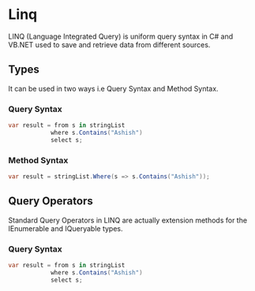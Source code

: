 # Linq

LINQ (Language Integrated Query) is uniform query syntax in C# and VB.NET used to save and retrieve data from different sources.

## Types

It can be used in two ways i.e Query Syntax and Method Syntax.

### Query Syntax

```c#
var result = from s in stringList
            where s.Contains("Ashish") 
            select s;
```

### Method Syntax

```c#
var result = stringList.Where(s => s.Contains("Ashish"));
```

## Query Operators

Standard Query Operators in LINQ are actually extension methods for the IEnumerable<T> and IQueryable<T> types.

### Query Syntax

```c#
var result = from s in stringList
            where s.Contains("Ashish") 
            select s;
```